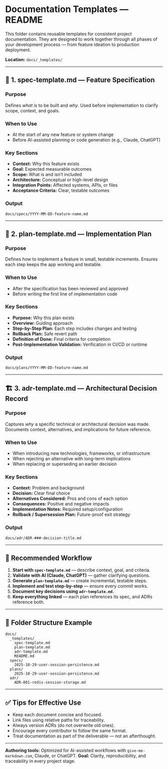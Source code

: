 # Documentation Templates — README

This folder contains reusable templates for consistent project documentation.
They are designed to work together through all phases of your development process — from feature ideation to production deployment.

**Location:** `docs/_templates/`

---

## 📘 1. spec-template.md — Feature Specification

### Purpose

Defines *what* is to be built and *why*. Used before implementation to clarify scope, context, and goals.

### When to Use

* At the start of any new feature or system change
* Before AI-assisted planning or code generation (e.g., Claude, ChatGPT)

### Key Sections

* **Context:** Why this feature exists
* **Goal:** Expected measurable outcomes
* **Scope:** What is and isn’t included
* **Architecture:** Conceptual or high-level design
* **Integration Points:** Affected systems, APIs, or files
* **Acceptance Criteria:** Clear, testable outcomes

### Output

`docs/specs/YYYY-MM-DD-feature-name.md`

---

## 🧩 2. plan-template.md — Implementation Plan

### Purpose

Defines *how* to implement a feature in small, testable increments.
Ensures each step keeps the app working and testable.

### When to Use

* After the specification has been reviewed and approved
* Before writing the first line of implementation code

### Key Sections

* **Purpose:** Why this plan exists
* **Overview:** Guiding approach
* **Step-by-Step Plan:** Each step includes changes and testing
* **Rollback Plan:** Safe revert path
* **Definition of Done:** Final criteria for completion
* **Post-Implementation Validation:** Verification in CI/CD or runtime

### Output

`docs/plans/YYYY-MM-DD-feature-name.md`

---

## 🏗️ 3. adr-template.md — Architectural Decision Record

### Purpose

Captures *why* a specific technical or architectural decision was made.
Documents context, alternatives, and implications for future reference.

### When to Use

* When introducing new technologies, frameworks, or infrastructure
* When rejecting an alternative with long-term implications
* When replacing or superseding an earlier decision

### Key Sections

* **Context:** Problem and background
* **Decision:** Clear final choice
* **Alternatives Considered:** Pros and cons of each option
* **Consequences:** Positive and negative impacts
* **Implementation Notes:** Required setup/configuration
* **Rollback / Supersession Plan:** Future-proof exit strategy

### Output

`docs/adr/ADR-###-decision-title.md`

---

## 🔁 Recommended Workflow

1. **Start with `spec-template.md`** — describe context, goal, and criteria.
2. **Validate with AI (Claude, ChatGPT)** — gather clarifying questions.
3. **Generate `plan-template.md`** — create incremental, testable steps.
4. **Implement and test step-by-step** — ensure every commit works.
5. **Document key decisions using `adr-template.md`.**
6. **Keep everything linked** — each plan references its spec, and ADRs reference both.

---

## 📂 Folder Structure Example

```
docs/
  _templates/
    spec-template.md
    plan-template.md
    adr-template.md
    README.md
  specs/
    2025-10-29-user-session-persistence.md
  plans/
    2025-10-29-user-session-persistence.md
  adr/
    ADR-001-redis-session-storage.md
```

---

## ✅ Tips for Effective Use

* Keep each document concise and focused.
* Link files using relative paths for traceability.
* Always version ADRs (do not overwrite old ones).
* Encourage every contributor to follow the same format.
* Treat documentation as part of the deliverable — not an afterthought.

---

**Authoring tools:** Optimized for AI-assisted workflows with `give-me-markdown.com`, Claude, or ChatGPT.
**Goal:** Clarity, reproducibility, and traceability in every project stage.
